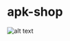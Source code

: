 # apk-shop
![alt text](https://github.com/ujjwal190/apk-shop/blob/master/product/1.PNG "Description goes here")
